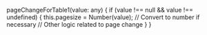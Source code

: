 pageChangeForTable1(value: any) {
  if (value !== null && value !== undefined) {
    this.pagesize = Number(value); // Convert to number if necessary
    // Other logic related to page change
  }
}
